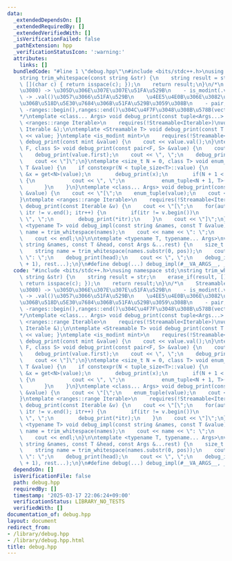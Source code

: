 ```yaml
---
data:
  _extendedDependsOn: []
  _extendedRequiredBy: []
  _extendedVerifiedWith: []
  _isVerificationFailed: false
  _pathExtension: hpp
  _verificationStatusIcon: ':warning:'
  attributes:
    links: []
  bundledCode: "#line 1 \"debug.hpp\"\n#include <bits/stdc++.h>\nusing namespace std;\n\
    string trim_whitespace(const string &str) {\n    string result = str;\n    erase_if(result,\
    \ [](char c) { return isspace(c); });\n    return result;\n}\n/*\n    Streamable(string\u542B\
    \u3080) -> \u305D\u306E\u307E\u307E\u51FA\u529B\n    - is_modint(.val()->int)\
    \ -> .val()\u3057\u3066\u51FA\u529B\n    \u4EE5\u4E0B\u306E\u3082\u306E\u306F\u9806\
    \u306B\u518D\u5E30\u7684\u306B\u51FA\u529B\u3059\u308B\n    - pair,tuple\n   \
    \ -ranges::begin(),ranges::end()\u304C\u4F7F\u3048\u308B\u578B(vector,deque,set,map,....)\n\
    */\ntemplate <class... Args> void debug_print(const tuple<Args...> &);\ntemplate\
    \ <ranges::range Iterable>\n    requires(!Streamable<Iterable>)\nvoid debug_print(const\
    \ Iterable &);\n\ntemplate <Streamable T> void debug_print(const T &value) { cout\
    \ << value; }\ntemplate <is_modint mint>\n    requires(!Streamable<mint>)\nvoid\
    \ debug_print(const mint &value) {\n    cout << value.val();\n}\ntemplate <class\
    \ F, class S> void debug_print(const pair<F, S> &value) {\n    cout << \"[\";\n\
    \    debug_print(value.first);\n    cout << \", \";\n    debug_print(value.second);\n\
    \    cout << \"]\";\n}\ntemplate <size_t N = 0, class T> void enum_tuple(const\
    \ T &value) {\n    if constexpr(N < tuple_size<T>::value) {\n        const auto\
    \ &x = get<N>(value);\n        debug_print(x);\n        if(N + 1 < tuple_size<T>::value)\
    \ {\n            cout << \", \";\n            enum_tuple<N + 1, T>(value);\n \
    \       }\n    }\n}\ntemplate <class... Args> void debug_print(const tuple<Args...>\
    \ &value) {\n    cout << \"[\";\n    enum_tuple(value);\n    cout << \"]\";\n\
    }\ntemplate <ranges::range Iterable>\n    requires(!Streamable<Iterable>)\nvoid\
    \ debug_print(const Iterable &v) {\n    cout << \"[\";\n    for(auto itr = v.begin();\
    \ itr != v.end(); itr++) {\n        if(itr != v.begin())\n            cout <<\
    \ \", \";\n        debug_print(*itr);\n    }\n    cout << \"]\";\n}\n\ntemplate\
    \ <typename T> void debug_impl(const string &names, const T &value) {\n    string\
    \ name = trim_whitespace(names);\n    cout << name << \": \";\n    debug_print(value);\n\
    \    cout << endl;\n}\n\ntemplate <typename T, typename... Args>\nvoid debug_impl(const\
    \ string &names, const T &head, const Args &...rest) {\n    size_t pos = names.find(',');\n\
    \    string name = trim_whitespace(names.substr(0, pos));\n    cout << name <<\
    \ \": \";\n    debug_print(head);\n    cout << \", \";\n    debug_impl(names.substr(pos\
    \ + 1), rest...);\n}\n#define debug(...) debug_impl(#__VA_ARGS__, __VA_ARGS__)\n"
  code: "#include <bits/stdc++.h>\nusing namespace std;\nstring trim_whitespace(const\
    \ string &str) {\n    string result = str;\n    erase_if(result, [](char c) {\
    \ return isspace(c); });\n    return result;\n}\n/*\n    Streamable(string\u542B\
    \u3080) -> \u305D\u306E\u307E\u307E\u51FA\u529B\n    - is_modint(.val()->int)\
    \ -> .val()\u3057\u3066\u51FA\u529B\n    \u4EE5\u4E0B\u306E\u3082\u306E\u306F\u9806\
    \u306B\u518D\u5E30\u7684\u306B\u51FA\u529B\u3059\u308B\n    - pair,tuple\n   \
    \ -ranges::begin(),ranges::end()\u304C\u4F7F\u3048\u308B\u578B(vector,deque,set,map,....)\n\
    */\ntemplate <class... Args> void debug_print(const tuple<Args...> &);\ntemplate\
    \ <ranges::range Iterable>\n    requires(!Streamable<Iterable>)\nvoid debug_print(const\
    \ Iterable &);\n\ntemplate <Streamable T> void debug_print(const T &value) { cout\
    \ << value; }\ntemplate <is_modint mint>\n    requires(!Streamable<mint>)\nvoid\
    \ debug_print(const mint &value) {\n    cout << value.val();\n}\ntemplate <class\
    \ F, class S> void debug_print(const pair<F, S> &value) {\n    cout << \"[\";\n\
    \    debug_print(value.first);\n    cout << \", \";\n    debug_print(value.second);\n\
    \    cout << \"]\";\n}\ntemplate <size_t N = 0, class T> void enum_tuple(const\
    \ T &value) {\n    if constexpr(N < tuple_size<T>::value) {\n        const auto\
    \ &x = get<N>(value);\n        debug_print(x);\n        if(N + 1 < tuple_size<T>::value)\
    \ {\n            cout << \", \";\n            enum_tuple<N + 1, T>(value);\n \
    \       }\n    }\n}\ntemplate <class... Args> void debug_print(const tuple<Args...>\
    \ &value) {\n    cout << \"[\";\n    enum_tuple(value);\n    cout << \"]\";\n\
    }\ntemplate <ranges::range Iterable>\n    requires(!Streamable<Iterable>)\nvoid\
    \ debug_print(const Iterable &v) {\n    cout << \"[\";\n    for(auto itr = v.begin();\
    \ itr != v.end(); itr++) {\n        if(itr != v.begin())\n            cout <<\
    \ \", \";\n        debug_print(*itr);\n    }\n    cout << \"]\";\n}\n\ntemplate\
    \ <typename T> void debug_impl(const string &names, const T &value) {\n    string\
    \ name = trim_whitespace(names);\n    cout << name << \": \";\n    debug_print(value);\n\
    \    cout << endl;\n}\n\ntemplate <typename T, typename... Args>\nvoid debug_impl(const\
    \ string &names, const T &head, const Args &...rest) {\n    size_t pos = names.find(',');\n\
    \    string name = trim_whitespace(names.substr(0, pos));\n    cout << name <<\
    \ \": \";\n    debug_print(head);\n    cout << \", \";\n    debug_impl(names.substr(pos\
    \ + 1), rest...);\n}\n#define debug(...) debug_impl(#__VA_ARGS__, __VA_ARGS__)"
  dependsOn: []
  isVerificationFile: false
  path: debug.hpp
  requiredBy: []
  timestamp: '2025-03-17 22:06:24+09:00'
  verificationStatus: LIBRARY_NO_TESTS
  verifiedWith: []
documentation_of: debug.hpp
layout: document
redirect_from:
- /library/debug.hpp
- /library/debug.hpp.html
title: debug.hpp
---
```

